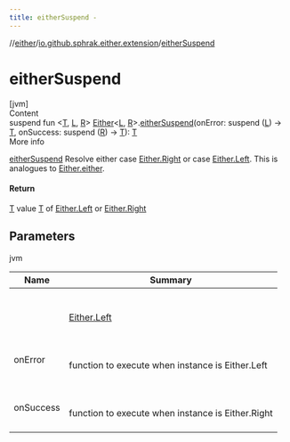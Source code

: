 ```yaml
---
title: eitherSuspend -
---
```

//[either](../index.md)/[io.github.sphrak.either.extension](index.md)/[eitherSuspend](either-suspend.md)



# eitherSuspend  
[jvm]  
Content  
suspend fun <[T](either-suspend.md), [L](either-suspend.md), [R](either-suspend.md)> [Either](../io.github.sphrak.either/-either/index.md)<[L](either-suspend.md), [R](either-suspend.md)>.[eitherSuspend](either-suspend.md)(onError: suspend ([L](either-suspend.md)) -> [T](either-suspend.md), onSuccess: suspend ([R](either-suspend.md)) -> [T](either-suspend.md)): [T](either-suspend.md)  
More info  


[eitherSuspend](either-suspend.md) Resolve either case [Either.Right](../io.github.sphrak.either/-either/-right/index.md) or case [Either.Left](../io.github.sphrak.either/-either/-left/index.md). This is analogues to [Either.either](../io.github.sphrak.either/-either/either.md).



#### Return  


[T](either-suspend.md) value [T](either-suspend.md) of [Either.Left](../io.github.sphrak.either/-either/-left/index.md) or [Either.Right](../io.github.sphrak.either/-either/-right/index.md)



## Parameters  
  
jvm  
  
|  Name|  Summary| 
|---|---|
| <a name="io.github.sphrak.either.extension//eitherSuspend/io.github.sphrak.either.Either[TypeParam(bounds=[kotlin.Any?]),TypeParam(bounds=[kotlin.Any?])]#kotlin.coroutines.SuspendFunction1[TypeParam(bounds=[kotlin.Any?]),TypeParam(bounds=[kotlin.Any?])]#kotlin.coroutines.SuspendFunction1[TypeParam(bounds=[kotlin.Any?]),TypeParam(bounds=[kotlin.Any?])]/PointingToDeclaration/"></a><receiver>| <a name="io.github.sphrak.either.extension//eitherSuspend/io.github.sphrak.either.Either[TypeParam(bounds=[kotlin.Any?]),TypeParam(bounds=[kotlin.Any?])]#kotlin.coroutines.SuspendFunction1[TypeParam(bounds=[kotlin.Any?]),TypeParam(bounds=[kotlin.Any?])]#kotlin.coroutines.SuspendFunction1[TypeParam(bounds=[kotlin.Any?]),TypeParam(bounds=[kotlin.Any?])]/PointingToDeclaration/"></a><br><br>[Either.Left](../io.github.sphrak.either/-either/-left/index.md)<br><br>
| <a name="io.github.sphrak.either.extension//eitherSuspend/io.github.sphrak.either.Either[TypeParam(bounds=[kotlin.Any?]),TypeParam(bounds=[kotlin.Any?])]#kotlin.coroutines.SuspendFunction1[TypeParam(bounds=[kotlin.Any?]),TypeParam(bounds=[kotlin.Any?])]#kotlin.coroutines.SuspendFunction1[TypeParam(bounds=[kotlin.Any?]),TypeParam(bounds=[kotlin.Any?])]/PointingToDeclaration/"></a>onError| <a name="io.github.sphrak.either.extension//eitherSuspend/io.github.sphrak.either.Either[TypeParam(bounds=[kotlin.Any?]),TypeParam(bounds=[kotlin.Any?])]#kotlin.coroutines.SuspendFunction1[TypeParam(bounds=[kotlin.Any?]),TypeParam(bounds=[kotlin.Any?])]#kotlin.coroutines.SuspendFunction1[TypeParam(bounds=[kotlin.Any?]),TypeParam(bounds=[kotlin.Any?])]/PointingToDeclaration/"></a><br><br>function to execute when instance is Either.Left<br><br>
| <a name="io.github.sphrak.either.extension//eitherSuspend/io.github.sphrak.either.Either[TypeParam(bounds=[kotlin.Any?]),TypeParam(bounds=[kotlin.Any?])]#kotlin.coroutines.SuspendFunction1[TypeParam(bounds=[kotlin.Any?]),TypeParam(bounds=[kotlin.Any?])]#kotlin.coroutines.SuspendFunction1[TypeParam(bounds=[kotlin.Any?]),TypeParam(bounds=[kotlin.Any?])]/PointingToDeclaration/"></a>onSuccess| <a name="io.github.sphrak.either.extension//eitherSuspend/io.github.sphrak.either.Either[TypeParam(bounds=[kotlin.Any?]),TypeParam(bounds=[kotlin.Any?])]#kotlin.coroutines.SuspendFunction1[TypeParam(bounds=[kotlin.Any?]),TypeParam(bounds=[kotlin.Any?])]#kotlin.coroutines.SuspendFunction1[TypeParam(bounds=[kotlin.Any?]),TypeParam(bounds=[kotlin.Any?])]/PointingToDeclaration/"></a><br><br>function to execute when instance is Either.Right<br><br>
  
  



